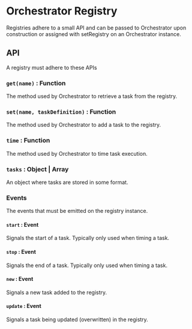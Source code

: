 # Orchestrator Registry

Registries adhere to a small API and can be passed to Orchestrator upon
construction or assigned with setRegistry on an Orchestrator instance.

## API

A registry must adhere to these APIs

### `get(name)` : Function

The method used by Orchestrator to retrieve a task from the registry.

### `set(name, taskDefinition)` : Function

The method used by Orchestrator to add a task to the registry.

### `time` : Function

The method used by Orchestrator to time task execution.

### `tasks` : Object | Array

An object where tasks are stored in some format.

### Events

The events that must be emitted on the registry instance.

#### `start` : Event

Signals the start of a task. Typically only used when timing a task.

#### `stop` : Event

Signals the end of a task. Typically only used when timing a task.

#### `new` : Event

Signals a new task added to the registry.

#### `update` : Event

Signals a task being updated (overwritten) in the registry.
